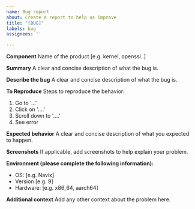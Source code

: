 ```yaml
---
name: Bug report
about: Create a report to help us improve
title: "[BUG]"
labels: bug
assignees: ''

---
```


**Component**
Name of the product [e.g. kernel, openssl..]

**Summary**
A clear and concise description of what the bug is.

**Describe the bug**
A clear and concise description of what the bug is.

**To Reproduce**
Steps to reproduce the behavior:
1. Go to '...'
2. Click on '....'
3. Scroll down to '....'
4. See error

**Expected behavior**
A clear and concise description of what you expected to happen.

**Screenshots**
If applicable, add screenshots to help explain your problem.

**Environment (please complete the following information):**
 - OS: [e.g. Navix]
 - Version [e.g. 9]
 - Hardware: [e.g. x86_64, aarch64]

**Additional context**
Add any other context about the problem here.
